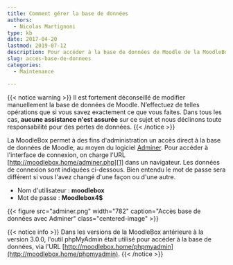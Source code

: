 ```yaml
---
title: Comment gérer la base de données
authors:
  - Nicolas Martignoni
type: kb
date: 2017-04-20
lastmod: 2019-07-12
description: Pour accéder à la base de données de Moodle de la MoodleBox au moyen de Adminer, consultez les informations ci-dessous.
slug: acces-base-de-donnees
categories:
  - Maintenance

---
```

{{< notice warning >}}
Il est fortement déconseillé de modifier manuellement la base de données de Moodle. N’effectuez de telles opérations que si vous savez exactement ce que vous faites. Dans tous les cas, __aucune assistance n'est assurée__ sur ce sujet et nous déclinons toute responsabilité pour des pertes de données.
{{< /notice >}}

La MoodleBox permet à des fins d'administration un accès direct à la base de données de Moodle, au moyen du logiciel [Adminer][3]. Pour accéder à l'interface de connexion, on charge l'URL [http://moodlebox.home/adminer.php][1] dans un navigateur. Les données de connexion sont indiquées ci-dessous. Bien entendu le mot de passe sera différent si vous l'avez changé d'une façon ou d'une autre.

  * Nom d'utilisateur : __moodlebox__
  * Mot de passe : __Moodlebox4$__

{{< figure src="adminer.png" width="782" caption="Accès base de données avec Adminer" class="centered-image" >}}

{{< notice info >}}
Dans les versions de la MoodleBox antérieure à la version 3.0.0, l'outil phpMyAdmin était utilisé pour accéder à la base de données, via l'URL [http://moodlebox.home/phpmyadmin](http://moodlebox.home/phpmyadmin).
{{< /notice >}}

 [1]: http://moodlebox.home/adminer.php
 [2]: http://moodlebox.home/phpmyadmin
 [3]: https://www.adminer.org/
